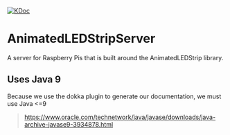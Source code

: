 [![KDoc](https://img.shields.io/badge/KDoc-read-green.svg)](https://animatedledstrip.github.io/LED_Server/led-server/index.html)

# AnimatedLEDStripServer

A server for Raspberry Pis that is built around the AnimatedLEDStrip library.

## Uses Java 9
Because we use the dokka plugin to generate our documentation, we must use Java <=9
> https://www.oracle.com/technetwork/java/javase/downloads/java-archive-javase9-3934878.html
